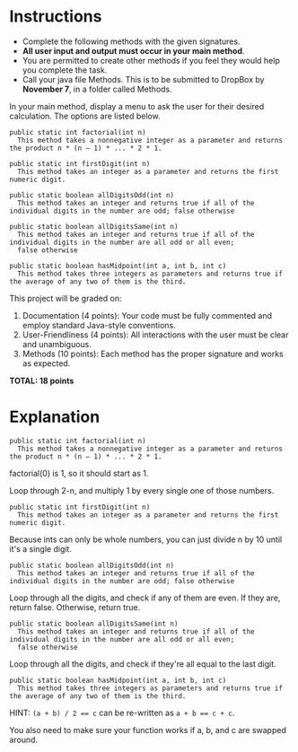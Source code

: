 # Instructions
* Complete the following methods with the given signatures.
* **All user input and output must occur in your main method**.
* You are permitted to create other methods if you feel they would help you complete the task.
* Call your java file Methods. This is to be submitted to DropBox by **November 7**, in a folder called Methods.



In your main method, display a menu to ask the user for their desired calculation. The options are listed below.
```
public static int factorial(int n)
  This method takes a nonnegative integer as a parameter and returns the product n * (n – 1) * ... * 2 * 1.
```

```
public static int firstDigit(int n)
  This method takes an integer as a parameter and returns the first numeric digit.
```

```
public static boolean allDigitsOdd(int n)
  This method takes an integer and returns true if all of the individual digits in the number are odd; false otherwise
```

```
public static boolean allDigitsSame(int n)
  This method takes an integer and returns true if all of the individual digits in the number are all odd or all even; 
  false otherwise
```

```
public static boolean hasMidpoint(int a, int b, int c)
  This method takes three integers as parameters and returns true if the average of any two of them is the third.
```

This project will be graded on:
1. Documentation (4 points): Your code must be fully commented and employ standard Java-style conventions.
2. User-Friendliness (4 points): All interactions with the user must be clear and unambiguous.
3. Methods (10 points): Each method has the proper signature and works as expected.

**TOTAL: 18 points**

# Explanation

```
public static int factorial(int n)
  This method takes a nonnegative integer as a parameter and returns the product n * (n – 1) * ... * 2 * 1.
```
factorial(0) is 1, so it should start as 1.

Loop through 2-n, and multiply 1 by every single one of those numbers.

```
public static int firstDigit(int n)
  This method takes an integer as a parameter and returns the first numeric digit.
```
Because ints can only be whole numbers, you can just divide n by 10 until it's a single digit.

```
public static boolean allDigitsOdd(int n)
  This method takes an integer and returns true if all of the individual digits in the number are odd; false otherwise
```
Loop through all the digits, and check if any of them are even. If they are, return false.
Otherwise, return true.

```
public static boolean allDigitsSame(int n)
  This method takes an integer and returns true if all of the individual digits in the number are all odd or all even; 
  false otherwise
```
Loop through all the digits, and check if they're all equal to the last digit.

```
public static boolean hasMidpoint(int a, int b, int c)
  This method takes three integers as parameters and returns true if the average of any two of them is the third.
```
HINT: `(a + b) / 2 == c` can be re-written as `a + b == c + c`.

You also need to make sure your function works if a, b, and c are swapped around.

